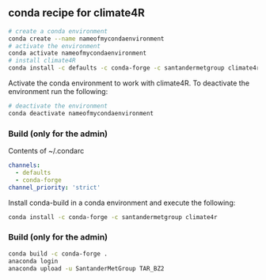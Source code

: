 ## conda recipe for climate4R

```bash
# create a conda environment
conda create --name nameofmycondaenvironment
# activate the environment
conda activate nameofmycondaenvironment
# install climate4R
conda install -c defaults -c conda-forge -c santandermetgroup climate4r
```
Activate the conda environment to work with climate4R. To deactivate the environment run the following:

```bash
# deactivate the environment
conda deactivate nameofmycondaenvironment
```

### Build (only for the admin)

Contents of ~/.condarc

```yaml
channels:
  - defaults
  - conda-forge
channel_priority: 'strict'
```

Install conda-build in a conda environment and execute the following:

```bash
conda install -c conda-forge -c santandermetgroup climate4r
```

### Build (only for the admin)
```bash
conda build -c conda-forge .
anaconda login
anaconda upload -u SantanderMetGroup TAR_BZ2
```
